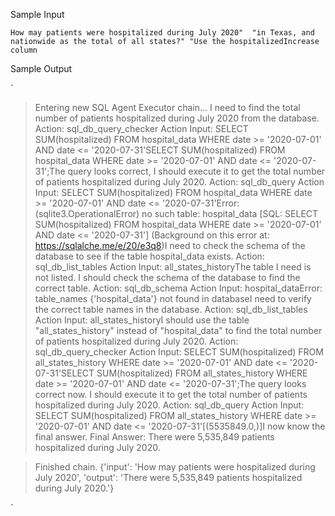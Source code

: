 Sample Input

`How may patients were hospitalized during July 2020" 
"in Texas, and nationwide as the total of all states?"
"Use the hospitalizedIncrease column`


Sample Output

`
> Entering new SQL Agent Executor chain...
I need to find the total number of patients hospitalized during July 2020 from the database.
Action: sql_db_query_checker
Action Input: 
SELECT SUM(hospitalized) 
FROM hospital_data 
WHERE date >= '2020-07-01' AND date <= '2020-07-31'SELECT SUM(hospitalized) 
FROM hospital_data 
WHERE date >= '2020-07-01' AND date <= '2020-07-31';The query looks correct, I should execute it to get the total number of patients hospitalized during July 2020.
Action: sql_db_query
Action Input: 
SELECT SUM(hospitalized) 
FROM hospital_data 
WHERE date >= '2020-07-01' AND date <= '2020-07-31'Error: (sqlite3.OperationalError) no such table: hospital_data
[SQL: SELECT SUM(hospitalized) 
FROM hospital_data 
WHERE date >= '2020-07-01' AND date <= '2020-07-31']
(Background on this error at: https://sqlalche.me/e/20/e3q8)I need to check the schema of the database to see if the table hospital_data exists.
Action: sql_db_list_tables
Action Input: all_states_historyThe table I need is not listed. I should check the schema of the database to find the correct table.
Action: sql_db_schema
Action Input: hospital_dataError: table_names {'hospital_data'} not found in databaseI need to verify the correct table names in the database.
Action: sql_db_list_tables
Action Input: all_states_historyI should use the table "all_states_history" instead of "hospital_data" to find the total number of patients hospitalized during July 2020.
Action: sql_db_query_checker
Action Input: 
SELECT SUM(hospitalized) 
FROM all_states_history 
WHERE date >= '2020-07-01' AND date <= '2020-07-31'SELECT SUM(hospitalized) 
FROM all_states_history 
WHERE date >= '2020-07-01' AND date <= '2020-07-31';The query looks correct now. I should execute it to get the total number of patients hospitalized during July 2020.
Action: sql_db_query
Action Input: 
SELECT SUM(hospitalized) 
FROM all_states_history 
WHERE date >= '2020-07-01' AND date <= '2020-07-31'[(5535849.0,)]I now know the final answer.
Final Answer: There were 5,535,849 patients hospitalized during July 2020.

> Finished chain.
{'input': 'How may patients were hospitalized during July 2020', 'output': 'There were 5,535,849 patients hospitalized during July 2020.'}

`

